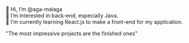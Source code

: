  👋 Hi, I’m @aga-malaga<br>
 👀 I’m interested in back-end, especially Java.<br>
 🌱 I’m currently learning React.js to make a front-end for my application.<br>

 "The most impressive projects are the finished ones"

<!---
aga-malaga/aga-malaga is a ✨ special ✨ repository because its `README.md` (this file) appears on your GitHub profile.
You can click the Preview link to take a look at your changes.
--->
